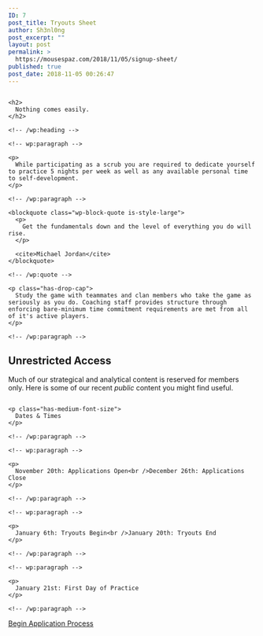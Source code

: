 ```yaml
---
ID: 7
post_title: Tryouts Sheet
author: Sh3nl0ng
post_excerpt: ""
layout: post
permalink: >
  https://mousespaz.com/2018/11/05/signup-sheet/
published: true
post_date: 2018-11-05 00:26:47
---
```

<!-- wp:media-text {"mediaId":8,"mediaType":"image","mediaWidth":36} -->

<div class="wp-block-media-text alignwide" style="grid-template-columns:36% auto">
  <figure class="wp-block-media-text__media"><img src="https://mousespaz.com/app/uploads/2018/11/IMG_0200-e1541377600604.jpg" alt="" /></figure><div class="wp-block-media-text__content">
    <!-- wp:heading -->
    
    <h2>
      Nothing comes easily.
    </h2>
    
    <!-- /wp:heading -->
    
    <!-- wp:paragraph -->
    
    <p>
      While participating as a scrub you are required to dedicate yourself to practice 5 nights per week as well as any available personal time to self-development.
    </p>
    
    <!-- /wp:paragraph -->
  </div>
</div>

<!-- /wp:media-text -->

<!-- wp:columns -->

<div class="wp-block-columns has-2-columns">
  <!-- wp:column -->
  
  <div class="wp-block-column">
    <!-- wp:quote {"className":"is-style-large"} -->
    
    <blockquote class="wp-block-quote is-style-large">
      <p>
        Get the fundamentals down and the level of everything you do will rise.
      </p>
      
      <cite>Michael Jordan</cite>
    </blockquote>
    
    <!-- /wp:quote -->
  </div>
  
  <!-- /wp:column -->
  
  <!-- wp:column -->
  
  <div class="wp-block-column">
    <!-- wp:paragraph {"dropCap":true} -->
    
    <p class="has-drop-cap">
      Study the game with teammates and clan members who take the game as seriously as you do. Coaching staff provides structure through enforcing bare-minimum time commitment requirements are met from all of it's active players.
    </p>
    
    <!-- /wp:paragraph -->
  </div>
  
  <!-- /wp:column -->
</div>

<!-- /wp:columns -->

<!-- wp:heading -->

## Unrestricted Access

<!-- /wp:heading -->

<!-- wp:paragraph -->

Much of our strategical and analytical content is reserved for members only. Here is some of our recent *public* content you might find useful.

<!-- /wp:paragraph -->

<!-- wp:latest-posts {"displayPostDate":true} /-->

<!-- wp:media-text {"mediaId":27,"mediaType":"image"} -->

<div class="wp-block-media-text alignwide">
  <figure class="wp-block-media-text__media"><img src="https://mousespaz.com/app/uploads/2018/11/turtle2-copy.png" alt="" /></figure><div class="wp-block-media-text__content">
    <!-- wp:paragraph {"placeholder":"Content…","fontSize":"medium"} -->
    
    <p class="has-medium-font-size">
      Dates & Times
    </p>
    
    <!-- /wp:paragraph -->
    
    <!-- wp:paragraph -->
    
    <p>
      November 20th: Applications Open<br />December 26th: Applications Close
    </p>
    
    <!-- /wp:paragraph -->
    
    <!-- wp:paragraph -->
    
    <p>
      January 6th: Tryouts Begin<br />January 20th: Tryouts End
    </p>
    
    <!-- /wp:paragraph -->
    
    <!-- wp:paragraph -->
    
    <p>
      January 21st: First Day of Practice
    </p>
    
    <!-- /wp:paragraph -->
  </div>
</div>

<!-- /wp:media-text -->

<!-- wp:button {"backgroundColor":"vivid-red","textColor":"very-light-gray","align":"center","className":"is-style-squared"} -->

<div class="wp-block-button aligncenter is-style-squared">
  <a class="wp-block-button__link has-text-color has-very-light-gray-color has-background has-vivid-red-background-color" href="http://mousespaz.com/signup">Begin Application Process</a>
</div>

<!-- /wp:button -->